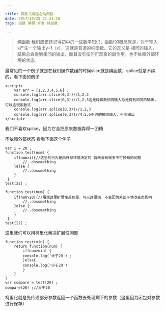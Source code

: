 ```yaml
---

title: 函数式编程之纯函数
date: 2017/10/25 21:31:16  
tags: 函数 编程 开发 纯函数

---
```


> 纯函数 我们应该还记得初中的一些数学知识，函数f的概念就是，对于输入x产生一个输出y=f（x），这就是普通的纯函数。它的定义是 相同的输入，结果总会得到相同的输出，而且没有任何可观察的副作用，也不依赖外部环境的状态。

<!-- more -->

最常见的一个例子就是在我们操作数组的时候slice就是纯函数，splice就是不纯的，看下面的例子

```
<script> 
    var arr = [1,2,3,4,5,6] ;
    console.log(arr.slice(0,3))//1,2,3
    console.log(arr.slice(0,3))//1,2,3这是纯函数相同输入总是得到相同的输出，可以这很函数式
    console.log(arr.splice(0,3))//1,2,3
    console.log(arr.splice(0,3))//4,5,6不纯的相同输入，不同输出
</script>
```
我们不喜欢splice，因为它会把原来数据弄得一团糟

不依赖外部状态 看看下面这个例子
```
var i = 20 ;
function test(num) {
    if(num>i){//这里的行为是由外部环境决定的 将来会有很多不可预知的问题
        //..dosomething
    }else {
        //..dosomething
    }
 }
test(22) ;

function test(num) {
    if(num>20){//虽然这里扩展性差但是，可以这很纯，不会因为外部环境改变而影响
        //..dosomething
    }else {
        //..dosomething
    }
 }
test(22) ;
```
这里我们可以用柯里化解决扩展性问题
```
function test(min) {
    return function(num) {
        if(num>min) {
        console.log('大于20') ;
        }else{
        console.log('小于20')
        }
    }
}
var compare = test(20) ;
compare(20) ;//大于20
```
柯里化就是先传递部分参数返回一个函数去处理剩下的参数（这里因为闭包对参数进行保存）